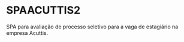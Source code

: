 # SPAACUTTIS2
SPA para avaliação de processo seletivo para a vaga de estagiário na empresa Acuttis.
